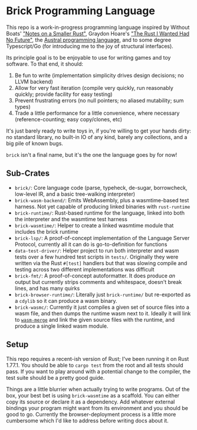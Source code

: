 # Brick Programming Language

This repo is a work-in-progress programming language inspired by Without Boats' ["Notes on a Smaller Rust"](https://without.boats/blog/notes-on-a-smaller-rust/), Graydon Hoare's ["The Rust I Wanted Had No Future"](https://graydon2.dreamwidth.org/307291.html), the [Austral programming language](https://austral-lang.org/), and to some degree Typescript/Go (for introducing me to the joy of structural interfaces).

Its principle goal is to be enjoyable to use for writing games and toy software. To that end, it should:

1. Be fun to write (implementation simplicity drives design decisions; no LLVM backend)
2. Allow for very fast iteration (compile very quickly, run reasonably quickly; provide facility for easy testing)
3. Prevent frustrating errors (no null pointers; no aliased mutability; sum types)
4. Trade a little performance for a little convenience, where necessary (reference-counting; easy copy/clones, etc)

It's just barely ready to write toys in, if you're willing to get your hands dirty: no standard library, no built-in IO of any kind, barely any collections, and a big pile of known bugs.

`brick` isn't a final name, but it's the one the language goes by for now!

## Sub-Crates

- `brick/`: Core language code (parse, typeheck, de-sugar, borrowcheck, low-level IR, and a basic tree-walking interpreter)
- `brick-wasm-backend/`: Emits WebAssembly, plus a wasmtime-based test harness. Not yet capable of producing linked binaries with `rust-runtime`
- `brick-runtime/`: Rust-based runtime for the language, linked into both the interpreter and the wasmtime test harness
- `brick-wasmtime/`: Helper to create a linked wasmtime module that includes the brick runtime
- `brick-lsp/`: A proof-of-concept implementation of the Language Server Protocol, currently all it can do is go-to-definition for functions
- `data-test-driver/`: Helper project to run both interpreter and wasm tests over a few hundred test scripts in `tests/`. Originally they were written via the Rust `#[test]` handlers but that was slowing compile and testing across two different implementations was difficult
- `brick-fmt/`: A proof-of-concept autoformatter. It does produce *an* output but currently strips comments and whitespace, doesn't break lines, and has many quirks
- `brick-browser-runtime/`: Literally just `brick-runtime/` but re-exported as a `cdylib` so it can produce a wasm binary.
- `brick-wasmc/`: Currently it just compiles a given set of source files into a wasm file, and then dumps the runtime wasm next to it. Ideally it will link to [`wasm-merge`](https://github.com/WebAssembly/binaryen?tab=readme-ov-file#tools) and link the given source files with the runtime, and produce a single linked wasm module.


## Setup

This repo requires a recent-ish version of Rust; I've been running it on Rust 1.77.1. You should be able to `cargo test` from the root and all tests should pass. If you want to play around with a potential change to the compiler, the test suite should be a pretty good guide.

Things are a little blurrier when actually trying to write programs. Out of the box, your best bet is using `brick-wasmtime` as a scaffold. You can either copy its source or declare it as a dependency. Add whatever external bindings your program might want from its environment and you should be good to go. Currently the browser-deployment process is a little more cumbersome which I'd like to address before writing docs about it.


